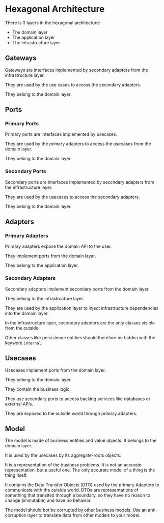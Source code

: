 # Hexagonal Architecture

There is 3 layers in the hexagonal architecture:

- The domain layer
- The application layer
- The infrastructure layer

## Gateways

Gateways are interfaces implemented by secondary adapters from the infrastructure layer.

They are used by the use cases to access the secondary adapters.

They belong to the domain layer.

## Ports

### Primary Ports

Primary ports are interfaces implemented by usecases.

They are used by the primary adapters to access the usecases from the domain layer.

They belong to the domain layer.

### Secondary Ports

Secondary ports are interfaces implemented by secondary adapters from the infrastructure layer.

They are used by the usecases to access the secondary adapters.

They belong to the domain layer.

## Adapters

### Primary Adapters

Primary adapters expose the domain API to the user.

They implement ports from the domain layer.

They belong to the application layer.

### Secondary Adapters

Secondary adapters implement secondary ports from the domain layer.

They belong to the infrastructure layer.

They are used by the application layer to inject infrastructure dependencies into the domain layer.

In the infrastructure layer, secondary adapters are the only classes visible from the outside.

Other classes like persistence entities should therefore be hidden with the keyword `internal`.

## Usecases

Usecases implement ports from the domain layer.

They belong to the domain layer.

They contain the business logic.

They use secondary ports to access backing services like databases or external APIs.

They are exposed to the outside world through primary adapters.

## Model

The model is made of business entities and value objects. It belongs to the domain layer.

It is used by the usecases by its aggregate-roots objects.

It is a representation of the business problems. It is not an accurate representation, but a useful one. The only accurate model of a thing is the thing itself.

It contains the Data Transfer Objects (DTO) used by the primary Adapters to communicate with the outside world.
 DTOs are representations of something that transited through a boundary, so they have no reason to change (immutable) and have no behavior.

The model should bot be corrupted by other business models. Use an anti-corruption layer to translate data from other models to your model.
